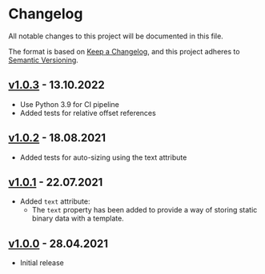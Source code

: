 # Changelog

All notable changes to this project will be documented in this file.

The format is based on [Keep a Changelog](https://keepachangelog.com/en/1.0.0/),
and this project adheres to [Semantic Versioning](https://semver.org/spec/v2.0.0.html).

## [v1.0.3] - 13.10.2022

- Use Python 3.9 for CI pipeline
- Added tests for relative offset references

## [v1.0.2] - 18.08.2021

- Added tests for auto-sizing using the text attribute

## [v1.0.1] - 22.07.2021

- Added `text` attribute:
    - The `text` property has been added to provide a way of storing static
      binary data with a template.

## [v1.0.0] - 28.04.2021

- Initial release

[v1.0.0]: https://github.com/denisvasilik/binalyzer-template-provider/tree/v1.0.0
[v1.0.1]: https://github.com/denisvasilik/binalyzer-template-provider/tree/v1.0.1
[v1.0.2]: https://github.com/denisvasilik/binalyzer-template-provider/tree/v1.0.2
[v1.0.3]: https://github.com/denisvasilik/binalyzer-template-provider/tree/v1.0.3
